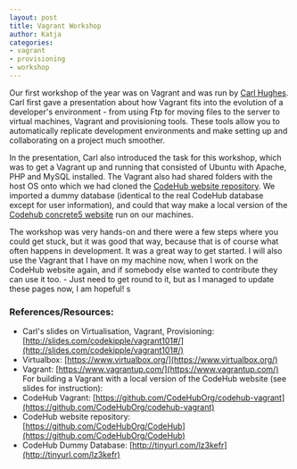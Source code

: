 ```yaml
---
layout: post
title: Vagrant Workshop
author: Katja 
categories:
- vagrant
- provisioning
- workshop
---
```


Our first workshop of the year was on Vagrant and was run by [Carl Hughes](http://twitter.com/codekipple). Carl first gave a presentation about how Vagrant fits into the evolution of a developer's environment - from using Ftp for moving files to the server to virtual machines, Vagrant and provisioning tools. These tools allow you to automatically replicate development environments and make setting up and collaborating on a project much smoother.    

In the presentation, Carl also introduced the task for this workshop, which was to get a Vagrant up and running that consisted of Ubuntu with Apache, PHP and MySQL installed. The Vagrant also had shared folders with the host OS onto which we had cloned the [CodeHub website repository](). We imported a dummy database (identical to the real CodeHub database except for user information), and could that way make a local version of the [Codehub concrete5 website](http://codehub.org.uk) run on our machines.    

The workshop was very hands-on and there were a few steps where you could get stuck, but it was good that way, because that is of course what often happens in development. It was a great way to get started. I will also use the Vagrant that I have on my machine now, when I work on the CodeHub website again, and if somebody else wanted to contribute they can use it too. - Just need to get round to it, but as I managed to update these pages now, I am hopeful!
s        
### References/Resources:           
      
- Carl's slides on Virtualisation, Vagrant, Provisioning: [http://slides.com/codekipple/vagrant101#/](http://slides.com/codekipple/vagrant101#/)   
- Virtualbox: [https://www.virtualbox.org/](https://www.virtualbox.org/)   
- Vagrant: [https://www.vagrantup.com/](https://www.vagrantup.com/)
For building a Vagrant with a local version of the CodeHub website (see slides for instruction):
- CodeHub Vagrant: [https://github.com/CodeHubOrg/codehub-vagrant](https://github.com/CodeHubOrg/codehub-vagrant)
- CodeHub website repository: [https://github.com/CodeHubOrg/CodeHub](https://github.com/CodeHubOrg/CodeHub)
- CodeHub Dummy Database: [http://tinyurl.com/lz3kefr](http://tinyurl.com/lz3kefr)
<br />&nbsp;<br />     


